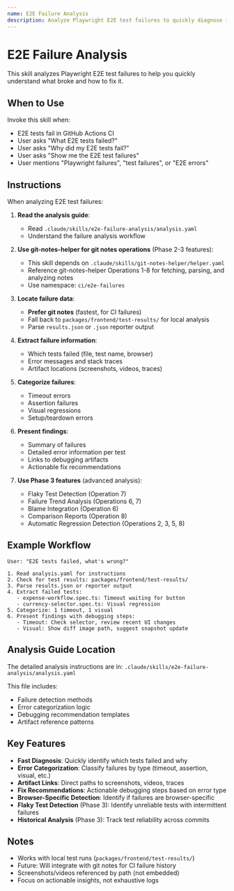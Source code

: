 ```yaml
---
name: E2E Failure Analysis
description: Analyze Playwright E2E test failures to quickly diagnose issues and provide fix recommendations. Use when E2E tests fail in CI or locally.
---
```


# E2E Failure Analysis

This skill analyzes Playwright E2E test failures to help you quickly understand what broke and how to fix it.

## When to Use

Invoke this skill when:
- E2E tests fail in GitHub Actions CI
- User asks "What E2E tests failed?"
- User asks "Why did my E2E tests fail?"
- User asks "Show me the E2E test failures"
- User mentions "Playwright failures", "test failures", or "E2E errors"

## Instructions

When analyzing E2E test failures:

1. **Read the analysis guide**:
   - Read `.claude/skills/e2e-failure-analysis/analysis.yaml`
   - Understand the failure analysis workflow

2. **Use git-notes-helper for git notes operations** (Phase 2-3 features):
   - This skill depends on `.claude/skills/git-notes-helper/helper.yaml`
   - Reference git-notes-helper Operations 1-8 for fetching, parsing, and analyzing notes
   - Use namespace: `ci/e2e-failures`

3. **Locate failure data**:
   - **Prefer git notes** (fastest, for CI failures)
   - Fall back to `packages/frontend/test-results/` for local analysis
   - Parse `results.json` or `.json` reporter output

4. **Extract failure information**:
   - Which tests failed (file, test name, browser)
   - Error messages and stack traces
   - Artifact locations (screenshots, videos, traces)

5. **Categorize failures**:
   - Timeout errors
   - Assertion failures
   - Visual regressions
   - Setup/teardown errors

6. **Present findings**:
   - Summary of failures
   - Detailed error information per test
   - Links to debugging artifacts
   - Actionable fix recommendations

7. **Use Phase 3 features** (advanced analysis):
   - Flaky Test Detection (Operation 7)
   - Failure Trend Analysis (Operations 6, 7)
   - Blame Integration (Operation 6)
   - Comparison Reports (Operation 8)
   - Automatic Regression Detection (Operations 2, 3, 5, 8)

## Example Workflow

```
User: "E2E tests failed, what's wrong?"

1. Read analysis.yaml for instructions
2. Check for test results: packages/frontend/test-results/
3. Parse results.json or reporter output
4. Extract failed tests:
   - expense-workflow.spec.ts: Timeout waiting for button
   - currency-selector.spec.ts: Visual regression
5. Categorize: 1 timeout, 1 visual
6. Present findings with debugging steps:
   - Timeout: Check selector, review recent UI changes
   - Visual: Show diff image path, suggest snapshot update
```

## Analysis Guide Location

The detailed analysis instructions are in: `.claude/skills/e2e-failure-analysis/analysis.yaml`

This file includes:
- Failure detection methods
- Error categorization logic
- Debugging recommendation templates
- Artifact reference patterns

## Key Features

- **Fast Diagnosis**: Quickly identify which tests failed and why
- **Error Categorization**: Classify failures by type (timeout, assertion, visual, etc.)
- **Artifact Links**: Direct paths to screenshots, videos, traces
- **Fix Recommendations**: Actionable debugging steps based on error type
- **Browser-Specific Detection**: Identify if failures are browser-specific
- **Flaky Test Detection** (Phase 3): Identify unreliable tests with intermittent failures
- **Historical Analysis** (Phase 3): Track test reliability across commits

## Notes

- Works with local test runs (`packages/frontend/test-results/`)
- Future: Will integrate with git notes for CI failure history
- Screenshots/videos referenced by path (not embedded)
- Focus on actionable insights, not exhaustive logs
